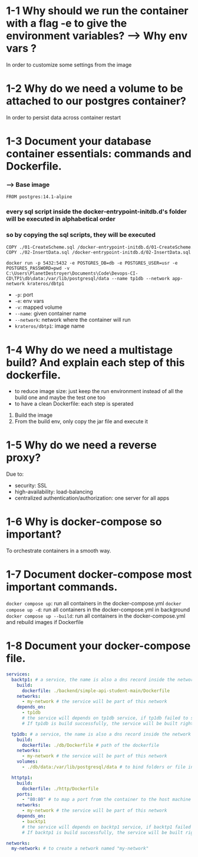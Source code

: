 # 1-1 Why should we run the container with a flag -e to give the environment variables? --> Why env vars ?

In order to customize some settings from the image

# 1-2 Why do we need a volume to be attached to our postgres container?

In order to persist data across container restart

# 1-3 Document your database container essentials: commands and Dockerfile.

### --> Base image

`FROM postgres:14.1-alpine`

### every sql script inside the docker-entrypoint-initdb.d's folder will be executed in alphabetical order

### so by copying the sql scripts, they will be executed

```sh
COPY ./01-CreateScheme.sql /docker-entrypoint-initdb.d/01-CreateScheme.sql
COPY ./02-InsertData.sql /docker-entrypoint-initdb.d/02-InsertData.sql
```

`docker run -p 5432:5432 -e POSTGRES_DB=db -e POSTGRES_USER=usr -e POSTGRES_PASSWORD=pwd -v C:\Users\PlanetDestroyer\Documents\Code\Devops-CI-CD\TP1\db\data:/var/lib/postgresql/data --name tp1db --network app-network krateros/dbtp1`

- `-p`: port
- `-e`: env vars
- `-v`: mapped volume
- `--name`: given container name
- `--network`: network where the container will run
- `krateros/dbtp1`: image name

# 1-4 Why do we need a multistage build? And explain each step of this dockerfile.

- to reduce image size: just keep the run environment instead of all the build one and maybe the test one too
- to have a clean Dockerfile: each step is sperated

1. Build the image
2. From the build env, only copy the jar file and execute it

# 1-5 Why do we need a reverse proxy?

Due to:

- security: SSL
- high-availability: load-balancing
- centralized authentication/authorization: one server for all apps

# 1-6 Why is docker-compose so important?

To orchestrate containers in a smooth way.

# 1-7 Document docker-compose most important commands.

`docker compose up`: run all containers in the docker-compose.yml
`docker compose up -d`: run all containers in the docker-compose.yml in background
`docker compose up --build`: run all containers in the docker-compose.yml and rebuild images if Dockerfile

# 1-8 Document your docker-compose file.

```yaml
services:
  backtp1: # a service, the name is also a dns record inside the network
    build:
      dockerfile: ./backend/simple-api-student-main/Dockerfile
    networks:
      - my-network # the service will be part of this network
    depends_on:
      - tp1db 
      # the service will depends on tp1db service, if tp1db failed to start, the service will not be built
      # If tp1db is build successfully, the service will be built right after.

  tp1db: # a service, the name is also a dns record inside the network
    build:
      dockerfile: ./db/Dockerfile # path of the dockerfile 
    networks:
      - my-network # the service will be part of this network
    volumes:
      - ./db/data:/var/lib/postgresql/data # to bind folders or file in the host machine for persistance in this way: <host>:<container>   

  httptp1:
    build:
      dockerfile: ./http/Dockerfile
    ports:
      - "80:80" # to map a port from the container to the host machine in that way: <host>:<container>
    networks:
      - my-network # the service will be part of this network
    depends_on:
      - backtp1
      # the service will depends on backtp1 service, if backtp1 failed to start, the service will not be built.
      # If backtp1 is build successfully, the service will be built right after.

networks:
  my-network: # to create a network named "my-network"
```
